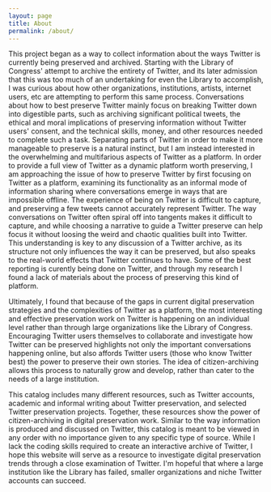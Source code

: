 ```yaml
---
layout: page
title: About
permalink: /about/
---
```

This project began as a way to collect information about the ways Twitter is currently being preserved and archived. Starting with the Library of Congress' attempt to archive the entirety of Twitter, and its later admission that this was too much of an undertaking for even the Library to accomplish, I was curious about how other organizations, institutions, artists, internet users, etc are attempting to perform this same process. Conversations about how to best preserve Twitter mainly focus on breaking Twitter down into digestible parts, such as archiving significant political tweets, the ethical and moral implications of preserving information without Twitter users' consent, and the technical skills, money, and other resources needed to complete such a task. Separating parts of Twitter in order to make it more manageable to preserve is a natural instinct, but I am instead interested in the overwhelming and multifarious aspects of Twitter as a platform. In order to provide a full view of Twitter as a dynamic platform worth preserving, I am approaching the issue of how to preserve Twitter by first focusing on Twitter as a platform, examining its functionality as an informal mode of information sharing where conversations emerge in ways that are impossible offline. The experience of being on Twitter is difficult to capture, and preserving a few tweets cannot accurately represent Twitter. The way conversations on Twitter often spiral off into tangents makes it difficult to capture, and while choosing a narrative to guide a Twitter preserve can help focus it without loosing the weird and chaotic qualities built into Twitter. This understanding is key to any discussion of a Twitter archive, as its structure not only influences the way it can be preserved, but also speaks to the real-world effects that Twitter continues to have. Some of the best reporting is curently being done on Twitter, and through my research I found a lack of materials about the process of preserving this kind of platform.

Ultimately, I found that because of the gaps in current digital preservation strategies and the complexities of Twitter as a platform, the most interesting and effective preservation work on Twitter is happening on an individual level rather than through large organizations like the Library of Congress. Encouraging Twitter users themselves to collaborate and investigate how Twitter can be preserved highlights not only the important conversations happening online, but also affords Twitter users (those who know Twitter best) the power to preserve their own stories. The idea of citizen-archiving allows this process to naturally grow and develop, rather than cater to the needs of a large institution.

This catalog includes many different resources, such as Twitter accounts, academic and informal writing about Twitter preservation, and selected Twitter preservation projects. Together, these resources show the power of citizen-archiving in digital preservation work. Similar to the way information is produced and discussed on Twitter, this catalog is meant to be viewed in any order with no importance given to any specific type of source. While I lack the coding skills required to create an interactive archive of Twitter, I hope this website will serve as a resource to investigate digital preservation trends through a close examination of Twitter. I'm hopeful that where a large institution like the Library has failed, smaller organizations and niche Twitter accounts can succeed.
